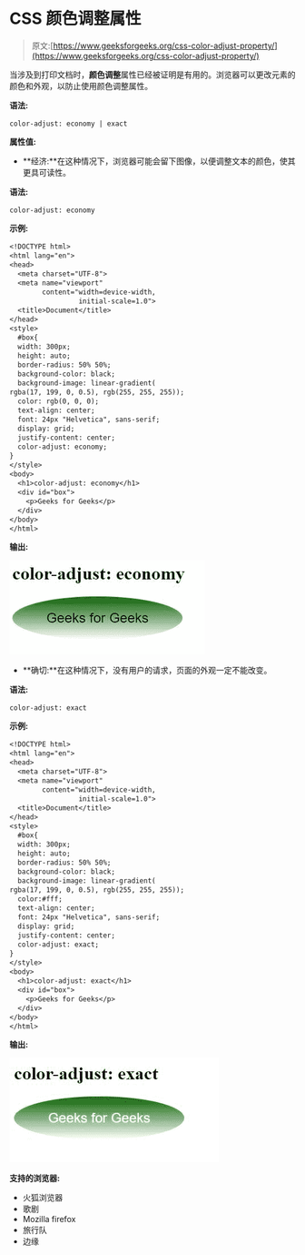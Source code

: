 # CSS 颜色调整属性

> 原文:[https://www.geeksforgeeks.org/css-color-adjust-property/](https://www.geeksforgeeks.org/css-color-adjust-property/)

当涉及到打印文档时，**颜色调整**属性已经被证明是有用的。浏览器可以更改元素的颜色和外观，以防止使用颜色调整属性。

**语法:**

```
color-adjust: economy | exact
```

**属性值:**

*   **经济:**在这种情况下，浏览器可能会留下图像，以便调整文本的颜色，使其更具可读性。

**语法:**

```
color-adjust: economy
```

**示例:**

```
<!DOCTYPE html>
<html lang="en">
<head>
  <meta charset="UTF-8">
  <meta name="viewport" 
        content="width=device-width, 
                 initial-scale=1.0">
  <title>Document</title>
</head>
<style>
  #box{
  width: 300px;
  height: auto;
  border-radius: 50% 50%;
  background-color: black;
  background-image: linear-gradient(
rgba(17, 199, 0, 0.5), rgb(255, 255, 255));
  color: rgb(0, 0, 0);
  text-align: center;
  font: 24px "Helvetica", sans-serif;
  display: grid;
  justify-content: center;
  color-adjust: economy;
}
</style>
<body>
  <h1>color-adjust: economy</h1>
  <div id="box">
    <p>Geeks for Geeks</p>
  </div>
</body>
</html>
```

**输出:**

![](img/416a0aacd5e28dcd098a5559c32a9868.png)

*   **确切:**在这种情况下，没有用户的请求，页面的外观一定不能改变。

**语法:**

```
color-adjust: exact
```

**示例:**

```
<!DOCTYPE html>
<html lang="en">
<head>
  <meta charset="UTF-8">
  <meta name="viewport" 
        content="width=device-width,
                 initial-scale=1.0">
  <title>Document</title>
</head>
<style>
  #box{
  width: 300px;
  height: auto;
  border-radius: 50% 50%;
  background-color: black;
  background-image: linear-gradient(
rgba(17, 199, 0, 0.5), rgb(255, 255, 255));
  color:#fff;
  text-align: center;
  font: 24px "Helvetica", sans-serif;
  display: grid;
  justify-content: center;
  color-adjust: exact;
}
</style>
<body>
  <h1>color-adjust: exact</h1>
  <div id="box">
    <p>Geeks for Geeks</p>
  </div>
</body>
</html>
```

**输出:**

![](img/2aa7263cd4944f4f9ba3f3910446ea89.png)

**支持的浏览器:**

*   火狐浏览器
*   歌剧
*   Mozilla firefox
*   旅行队
*   边缘